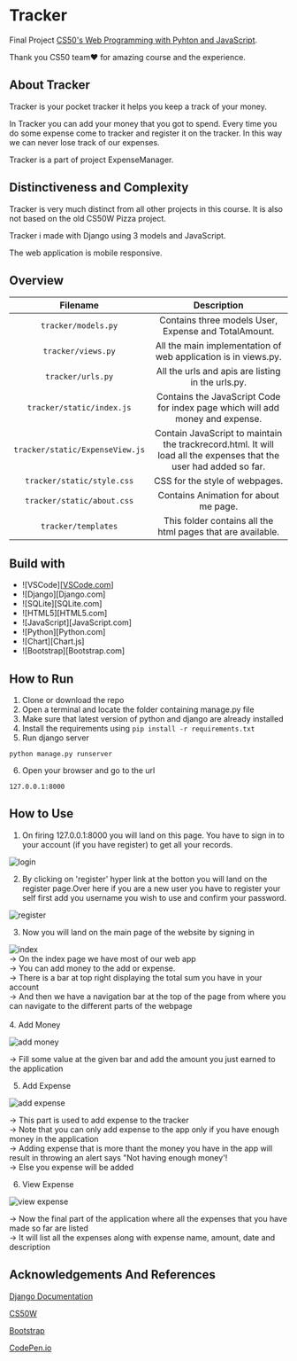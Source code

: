 # Tracker
Final Project [CS50's Web Programming with Pyhton and JavaScript](https://cs50.harvard.edu/web).

Thank you CS50 team❤️ for amazing course and the experience.

## About Tracker
Tracker is your pocket tracker it helps you keep a track of your money.

In Tracker you can add your money that you got to spend.
Every time you do some expense come to tracker and register it on the tracker.
In this way we can never lose track of our expenses.

Tracker is a part of project ExpenseManager.

## Distinctiveness and Complexity

Tracker is very much distinct from all other projects in this course.
It is also not based on the old CS50W Pizza project.

Tracker i made with Django using 3 models and JavaScript.

The web application is mobile responsive.

## Overview

|   Filename    |   Description|
| :---: | :---: |
| ``tracker/models.py`` | Contains three models User, Expense and TotalAmount.  |
| ``tracker/views.py``  | All the main implementation of web application is in views.py.    |
| ``tracker/urls.py``   | All the urls and apis are listing in the urls.py. |
| ``tracker/static/index.js``   | Contains the JavaScript Code for index page which will add money and expense. |
| ``tracker/static/ExpenseView.js`` | Contain JavaScript to maintain the trackrecord.html. It will load all the expenses that the user had added so far.    |
| ``tracker/static/style.css``  | CSS for the style of webpages.    |
| ``tracker/static/about.css``  | Contains Animation for about me page. |
| ``tracker/templates`` | This folder contains all the html pages that are available.   |

## Build with


* ![VSCode][[VSCode.com](https://miro.medium.com/max/600/1*MGcLJS1ZvMFcBA94PXn16Q.png)]
* ![Django][Django.com]
* ![SQLite][SQLite.com]
* ![HTML5][HTML5.com]
* ![JavaScript][JavaScript.com]
* ![Python][Python.com]
* ![Chart][Chart.js]
* ![Bootstrap][Bootstrap.com]

## How to Run
1. Clone or download the repo
2. Open a terminal and locate the folder containing manage.py file
3. Make sure that latest version of python and django are already installed
4. Install the requirements using ``pip install -r requirements.txt``
5. Run django server
```
python manage.py runserver
```
6. Open your browser and go to the url
```
127.0.0.1:8000
```
## How to Use
1. On firing 127.0.0.1:8000 you will land on this page.
You have to sign in to your account (if you have register) to get all your records. <br>

![login](https://github.com/ujjvaljoshi45/tracker/blob/main/images/login.jpg)

2. By clicking on 'register' hyper link at the botton you will land on the register page.Over here if you are a new user you have to register your self first add you username you wish to use and confirm your password.<br>

![register](https://github.com/ujjvaljoshi45/tracker/blob/main/images/register.jpg)

3. Now you will land on the main page of the website by signing in

![index](https://github.com/ujjvaljoshi45/tracker/blob/main/images/index.jpg)
<br>
-> On the index page we have most of our web app<br>
-> You can add money to the add or expense.<br>
-> There is a bar at top right displaying the total sum you have in your account<br>
-> And then we have a navigation bar at the top of the page from where you can navigate to the different parts of the webpage<br>
<br>
4. Add Money

![add money](https://github.com/ujjvaljoshi45/tracker/blob/main/images/add%20money.jpg)<br>

-> Fill some value at the given bar and add the amount you just earned to the application<br>

5. Add Expense<br>

![add expense](https://github.com/ujjvaljoshi45/tracker/blob/main/images/add%20expense.jpg)<br>

-> This part is used to add expense to the tracker<br>
-> Note that you can only add expense to the app only if you have enough money in the application<br>
-> Adding expense that is more thant the money you have in the app will result in throwing an alert says "Not having enough money'!<br>
-> Else you expense will be added<br>

6. View Expense

![view expense](https://github.com/ujjvaljoshi45/tracker/blob/main/images/view%20expense.jpg)

-> Now the final part of the application where all the expenses that you have made so far are listed<br>
-> It will list all the expenses along with expense name, amount, date and description<br>


## Acknowledgements And References

[Django Documentation](https://docs.djangoproject.com/en/)

[CS50W](https://cs50.harvard.edu/web/2020/)

[Bootstrap](https://getbootstrap.com/)

[CodePen.io](https://codepen.io/bennettfeely/pen/DrNgoO)
